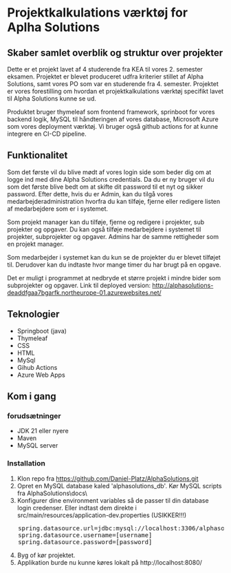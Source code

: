 # Projektkalkulations værktøj for Aplha Solutions

## Skaber samlet overblik og struktur over projekter

Dette er et projekt lavet af 4 studerende fra KEA til vores 2. semester eksamen. Projektet er blevet produceret udfra
kriterier stillet af Alpha Solutions, samt vores PO som var en studerende fra 4. semester.
Projektet er vores forestilling om hvordan et projektkalkulations værktøj specifikt lavet til Alpha Solutions kunne se
ud.

Produktet bruger thymeleaf som frontend framework, sprinboot for vores backend logik, MySQL til håndteringen af vores
database, Microsoft Azure som vores deployment værktøj. Vi bruger også github actions for at kunne integrere en CI-CD
pipeline.

## Funktionalitet

Som det første vil du blive mødt af vores login side som beder dig om at logge ind med dine Alpha Solutions credentials.
Da du er ny bruger vil du som det første blive bedt om at skifte dit password til et nyt og sikker password.
Efter dette, hvis du er Admin, kan du tilgå vores medarbejderadministration hvorfra du kan tilføje, fjerne eller
redigere
listen af medarbejdere som er i systemet.

Som projekt manager kan du tilføje, fjerne og redigere i projekter, sub projekter og opgaver. Du kan også tilføje
medarbejdere i systemet til projekter, subprojekter og opgaver. Admins har de samme rettigheder som en projekt manager.

Som medarbejder i systemet kan du kun se de projekter du er blevet tilføjet til. Derudover kan du indtaste hvor mange
timer du har brugt på en opgave.

Det er muligt i programmet at nedbryde et større projekt i mindre bider som subprojekter og opgaver.
Link til deployed version: http://alphasolutions-deaddfgaa7bgarfk.northeurope-01.azurewebsites.net/

## Teknologier

* Springboot (java)
* Thymeleaf
* CSS
* HTML
* MySql
* Gihub Actions
* Azure Web Apps

## Kom i gang

### forudsætninger

* JDK 21 eller nyere
* Maven
* MySQL server

### Installation

1. Klon repo fra https://github.com/Daniel-Platz/AlphaSolutions.git
2. Opret en MySQL database kaled 'alphasolutions_db'. Kør MySQL scripts fra AlphaSolutions\docs\
3. Konfigurer dine environment variables så de passer til din database login credenser. Eller indtast dem direkte i
   src/main/resources/application-dev.properties (USIKKER!!!)

<pre>   spring.datasource.url=jdbc:mysql://localhost:3306/alphasolution_db [indsæt evt. deployed database]
   spring.datasource.username=[username]
   spring.datasource.password=[password] 
</pre>
4. Byg of kør projektet.
5. Applikation burde nu kunne køres lokalt på http://localhost:8080/